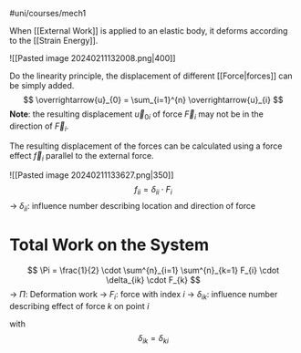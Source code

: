 #uni/courses/mech1

When [[External Work]] is applied to an elastic body, it deforms according to the [[Strain Energy]].

![[Pasted image 20240211132008.png|400]]

Do the linearity principle, the displacement of different [[Force|forces]] can be simply added.
$$
\overrightarrow{u}_{0} = \sum_{i=1}^{n} \overrightarrow{u}_{i} 
$$
**Note**: the resulting displacement $\overrightarrow{u}_{0i}$ of force $\overrightarrow{F}_{i}$ may not be in the direction of $\overrightarrow{F}_{i}$.

The resulting displacement of the forces can be calculated using a force effect $\overrightarrow{f}_{i}$ parallel to the external force.

![[Pasted image 20240211133627.png|350]]
$$
f_{ii} = \delta_{ii} \cdot F_{i}
$$
-> $\delta_{ii}$: influence number describing location and direction of force

# Total Work on the System

$$
\Pi = \frac{1}{2} \cdot \sum^{n}_{i=1} \sum^{n}_{k=1} F_{i} \cdot \delta_{ik} \cdot F_{k}
$$
-> $\Pi$: Deformation work
-> $F_{i}$: force with index $i$
-> $\delta_{ik}$: influence number describing effect of force $k$ on point $i$

with
$$
\delta_{ik} = \delta_{ki}
$$